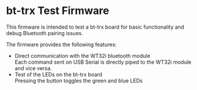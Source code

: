 # bt-trx Test Firmware

This firmware is intended to test a bt-trx board for basic functionality and debug Bluetooth pairing issues.

The firmware provides the following features:

* Direct communication with the WT32i bluetooth module  
  Each command sent on USB Serial is directly piped to the WT32i module and vice versa.
* Test of the LEDs on the bt-trx board  
  Pressing the button toggles the green and blue LEDs
